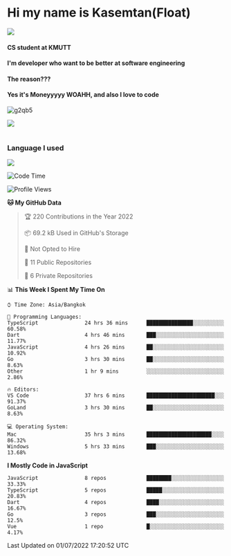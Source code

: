 # Hi my name is Kasemtan(Float)
![](https://64.media.tumblr.com/9c2a8f831efe8da556ffbf89cebb52c9/b86c1ab833a37e32-93/s1280x1920/d000dc22f75df64be2bc150f5fa69c4f6df6bb07.gifv)
#### CS student at KMUTT
#### I'm developer who want to be better at software engineering
#### The reason???
#### Yes it's Moneyyyyy WOAHH, and also I love to code
![g2qb5](https://user-images.githubusercontent.com/69688279/175812510-9235eaf7-72f7-40d3-b163-56efa9aa5c6b.gif)


[![](https://github-readme-stats.vercel.app/api?username=FloatKasemtan&show_icons=true&theme=nightowl)]()
#
### Language I used
[![](https://github-readme-stats.vercel.app/api/top-langs/?username=FloatKasemtan&layout=compact&theme=nightowl)]()
<!--START_SECTION:waka-->
![Code Time](http://img.shields.io/badge/Code%20Time-542%20hrs%2046%20mins-blue)

![Profile Views](http://img.shields.io/badge/Profile%20Views-11-blue)

**🐱 My GitHub Data** 

> 🏆 220 Contributions in the Year 2022
 > 
> 📦 69.2 kB Used in GitHub's Storage 
 > 
> 🚫 Not Opted to Hire
 > 
> 📜 11 Public Repositories 
 > 
> 🔑 6 Private Repositories  
 > 
📊 **This Week I Spent My Time On** 

```text
⌚︎ Time Zone: Asia/Bangkok

💬 Programming Languages: 
TypeScript               24 hrs 36 mins      ███████████████░░░░░░░░░░   60.58% 
Dart                     4 hrs 46 mins       ███░░░░░░░░░░░░░░░░░░░░░░   11.77% 
JavaScript               4 hrs 26 mins       ██░░░░░░░░░░░░░░░░░░░░░░░   10.92% 
Go                       3 hrs 30 mins       ██░░░░░░░░░░░░░░░░░░░░░░░   8.63% 
Other                    1 hr 9 mins         ░░░░░░░░░░░░░░░░░░░░░░░░░   2.86%

🔥 Editors: 
VS Code                  37 hrs 6 mins       ██████████████████████░░░   91.37% 
GoLand                   3 hrs 30 mins       ██░░░░░░░░░░░░░░░░░░░░░░░   8.63%

💻 Operating System: 
Mac                      35 hrs 3 mins       █████████████████████░░░░   86.32% 
Windows                  5 hrs 33 mins       ███░░░░░░░░░░░░░░░░░░░░░░   13.68%

```

**I Mostly Code in JavaScript** 

```text
JavaScript               8 repos             ████████░░░░░░░░░░░░░░░░░   33.33% 
TypeScript               5 repos             █████░░░░░░░░░░░░░░░░░░░░   20.83% 
Dart                     4 repos             ████░░░░░░░░░░░░░░░░░░░░░   16.67% 
Go                       3 repos             ███░░░░░░░░░░░░░░░░░░░░░░   12.5% 
Vue                      1 repo              █░░░░░░░░░░░░░░░░░░░░░░░░   4.17%

```



 Last Updated on 01/07/2022 17:20:52 UTC
<!--END_SECTION:waka-->
<!--
**FloatKasemtan/FloatKasemtan** is a ✨ _special_ ✨ repository because its `README.md` (this file) appears on your GitHub profile.

Here are some ideas to get you started:

- 🔭 I’m currently working on ...
- 🌱 I’m currently learning ...
- 👯 I’m looking to collaborate on ...
- 🤔 I’m looking for help with ...
- 💬 Ask me about ...
- 📫 How to reach me: ...
- 😄 Pronouns: ...
- ⚡ Fun fact: ...
-->

